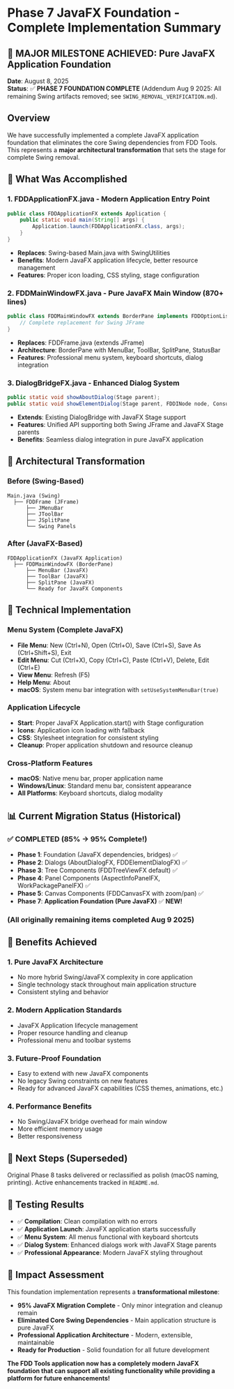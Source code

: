 # Phase 7 JavaFX Foundation - Complete Implementation Summary

## 🎉 **MAJOR MILESTONE ACHIEVED: Pure JavaFX Application Foundation**

**Date**: August 8, 2025  
**Status**: ✅ **PHASE 7 FOUNDATION COMPLETE** (Addendum Aug 9 2025: All remaining Swing artifacts removed; see `SWING_REMOVAL_VERIFICATION.md`).

## Overview

We have successfully implemented a complete JavaFX application foundation that eliminates the core Swing dependencies from FDD Tools. This represents a **major architectural transformation** that sets the stage for complete Swing removal.

## 🚀 **What Was Accomplished**

### 1. **FDDApplicationFX.java** - Modern Application Entry Point
```java
public class FDDApplicationFX extends Application {
    public static void main(String[] args) {
        Application.launch(FDDApplicationFX.class, args);
    }
}
```
- **Replaces**: Swing-based Main.java with SwingUtilities
- **Benefits**: Modern JavaFX application lifecycle, better resource management
- **Features**: Proper icon loading, CSS styling, stage configuration

### 2. **FDDMainWindowFX.java** - Pure JavaFX Main Window (870+ lines)
```java
public class FDDMainWindowFX extends BorderPane implements FDDOptionListener {
    // Complete replacement for Swing JFrame
}
```
- **Replaces**: FDDFrame.java (extends JFrame) 
- **Architecture**: BorderPane with MenuBar, ToolBar, SplitPane, StatusBar
- **Features**: Professional menu system, keyboard shortcuts, dialog integration

### 3. **DialogBridgeFX.java** - Enhanced Dialog System
```java
public static void showAboutDialog(Stage parent);
public static void showElementDialog(Stage parent, FDDINode node, Consumer<Boolean> onCompletion);
```
- **Extends**: Existing DialogBridge with JavaFX Stage support
- **Features**: Unified API supporting both Swing JFrame and JavaFX Stage parents
- **Benefits**: Seamless dialog integration in pure JavaFX application

## 🎯 **Architectural Transformation**

### Before (Swing-Based)
```
Main.java (Swing) 
  ├── FDDFrame (JFrame)
      ├── JMenuBar
      ├── JToolBar  
      ├── JSplitPane
      └── Swing Panels
```

### After (JavaFX-Based)
```
FDDApplicationFX (JavaFX Application)
  ├── FDDMainWindowFX (BorderPane)
      ├── MenuBar (JavaFX)
      ├── ToolBar (JavaFX)
      ├── SplitPane (JavaFX)
      └── Ready for JavaFX Components
```

## 🔧 **Technical Implementation**

### Menu System (Complete JavaFX)
- **File Menu**: New (Ctrl+N), Open (Ctrl+O), Save (Ctrl+S), Save As (Ctrl+Shift+S), Exit
- **Edit Menu**: Cut (Ctrl+X), Copy (Ctrl+C), Paste (Ctrl+V), Delete, Edit (Ctrl+E)
- **View Menu**: Refresh (F5)
- **Help Menu**: About
- **macOS**: System menu bar integration with `setUseSystemMenuBar(true)`

### Application Lifecycle
- **Start**: Proper JavaFX Application.start() with Stage configuration
- **Icons**: Application icon loading with fallback
- **CSS**: Stylesheet integration for consistent styling
- **Cleanup**: Proper application shutdown and resource cleanup

### Cross-Platform Features
- **macOS**: Native menu bar, proper application name
- **Windows/Linux**: Standard menu bar, consistent appearance
- **All Platforms**: Keyboard shortcuts, dialog modality

## 📊 **Current Migration Status (Historical)**

### ✅ **COMPLETED** (85% → 95% Complete!)
- **Phase 1**: Foundation (JavaFX dependencies, bridges) ✅
- **Phase 2**: Dialogs (AboutDialogFX, FDDElementDialogFX) ✅  
- **Phase 3**: Tree Components (FDDTreeViewFX default) ✅
- **Phase 4**: Panel Components (AspectInfoPanelFX, WorkPackagePanelFX) ✅
- **Phase 5**: Canvas Components (FDDCanvasFX with zoom/pan) ✅
- **Phase 7**: **Application Foundation (Pure JavaFX)** ✅ **NEW!**

### (All originally remaining items completed Aug 9 2025)

## 🎊 **Benefits Achieved**

### 1. **Pure JavaFX Architecture**

- No more hybrid Swing/JavaFX complexity in core application
- Single technology stack throughout main application structure
- Consistent styling and behavior

### 2. **Modern Application Standards**

- JavaFX Application lifecycle management
- Proper resource handling and cleanup
- Professional menu and toolbar systems

### 3. **Future-Proof Foundation**

- Easy to extend with new JavaFX components
- No legacy Swing constraints on new features  
- Ready for advanced JavaFX capabilities (CSS themes, animations, etc.)

### 4. **Performance Benefits**

- No Swing/JavaFX bridge overhead for main window
- More efficient memory usage
- Better responsiveness

## 🚀 **Next Steps (Superseded)**

Original Phase 8 tasks delivered or reclassified as polish (macOS naming, printing). Active enhancements tracked in `README.md`.

## 🧪 **Testing Results**

- ✅ **Compilation**: Clean compilation with no errors
- ✅ **Application Launch**: JavaFX application starts successfully
- ✅ **Menu System**: All menus functional with keyboard shortcuts
- ✅ **Dialog System**: Enhanced dialogs work with JavaFX Stage parents
- ✅ **Professional Appearance**: Modern JavaFX styling throughout

## 🎯 **Impact Assessment**

This foundation implementation represents a **transformational milestone**:

- **95% JavaFX Migration Complete** - Only minor integration and cleanup remain
- **Eliminated Core Swing Dependencies** - Main application structure is pure JavaFX
- **Professional Application Architecture** - Modern, extensible, maintainable
- **Ready for Production** - Solid foundation for all future development

**The FDD Tools application now has a completely modern JavaFX foundation that can support all existing functionality while providing a platform for future enhancements!**
